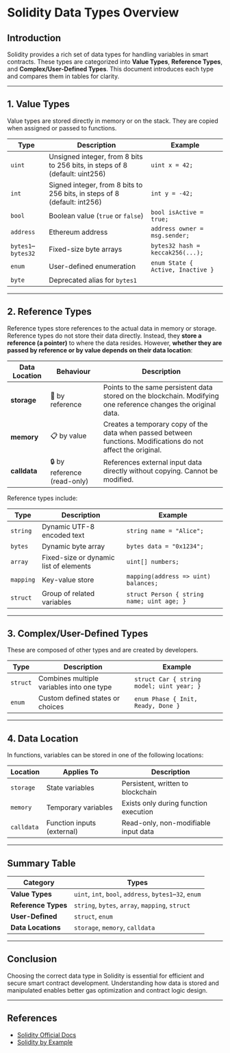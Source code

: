 # Solidity Data Types Overview

## Introduction

Solidity provides a rich set of data types for handling variables in smart contracts. These types are categorized into **Value Types**, **Reference Types**, and **Complex/User-Defined Types**. This document introduces each type and compares them in tables for clarity.

---

## 1. Value Types

Value types are stored directly in memory or on the stack. They are copied when assigned or passed to functions.

| Type         | Description                                 | Example                            |
|--------------|---------------------------------------------|------------------------------------|
| `uint`       | Unsigned integer, from 8 bits to 256 bits, in steps of 8 (default: uint256)         | `uint x = 42;`                     |
| `int`        | Signed integer, from 8 bits to 256 bits, in steps of 8 (default: int256)            | `int y = -42;`                     |
| `bool`       | Boolean value (`true` or `false`)           | `bool isActive = true;`           |
| `address`    | Ethereum address                            | `address owner = msg.sender;`     |
| `bytes1`–`bytes32` | Fixed-size byte arrays               | `bytes32 hash = keccak256(...);`  |
| `enum`       | User-defined enumeration                    | `enum State { Active, Inactive }` |
| `byte`       | Deprecated alias for `bytes1`               |                                    |

---

## 2. Reference Types

Reference types store references to the actual data in memory or storage. Reference types do not store their data directly. Instead, they **store a reference (a pointer)** to where the data resides. However, **whether they are passed by reference or by value depends on their data location**:

| Data Location | Behaviour | Description |
|----------------|------------|--------------|
| **storage** | 🔗 by reference | Points to the same persistent data stored on the blockchain. Modifying one reference changes the original data. |
| **memory** | 📋 by value | Creates a temporary copy of the data when passed between functions. Modifications do not affect the original. |
| **calldata** | 🔒 by reference (read-only) | References external input data directly without copying. Cannot be modified. |

Reference types include:

| Type         | Description                                 | Example                            |
|--------------|---------------------------------------------|------------------------------------|
| `string`     | Dynamic UTF-8 encoded text                  | `string name = "Alice";`          |
| `bytes`      | Dynamic byte array                          | `bytes data = "0x1234";`          |
| `array`      | Fixed-size or dynamic list of elements      | `uint[] numbers;`                 |
| `mapping`    | Key-value store                             | `mapping(address => uint) balances;` |
| `struct`     | Group of related variables                  | `struct Person { string name; uint age; }` |

---

## 3. Complex/User-Defined Types

These are composed of other types and are created by developers.

| Type     | Description                                     | Example                          |
|----------|-------------------------------------------------|----------------------------------|
| `struct` | Combines multiple variables into one type       | `struct Car { string model; uint year; }` |
| `enum`   | Custom defined states or choices                | `enum Phase { Init, Ready, Done }` |

---

## 4. Data Location

In functions, variables can be stored in one of the following locations:

| Location  | Applies To            | Description                                     |
|-----------|------------------------|-------------------------------------------------|
| `storage` | State variables        | Persistent, written to blockchain               |
| `memory`  | Temporary variables    | Exists only during function execution           |
| `calldata`| Function inputs (external)| Read-only, non-modifiable input data        |

---

## Summary Table

| Category             | Types                                           |
|----------------------|-------------------------------------------------|
| **Value Types**      | `uint`, `int`, `bool`, `address`, `bytes1`–`32`, `enum` |
| **Reference Types**  | `string`, `bytes`, `array`, `mapping`, `struct` |
| **User-Defined**     | `struct`, `enum`                                 |
| **Data Locations**   | `storage`, `memory`, `calldata`                 |

---

## Conclusion

Choosing the correct data type in Solidity is essential for efficient and secure smart contract development. Understanding how data is stored and manipulated enables better gas optimization and contract logic design.

---

## References

- [Solidity Official Docs](https://docs.soliditylang.org/)
- [Solidity by Example](https://solidity-by-example.org/)
